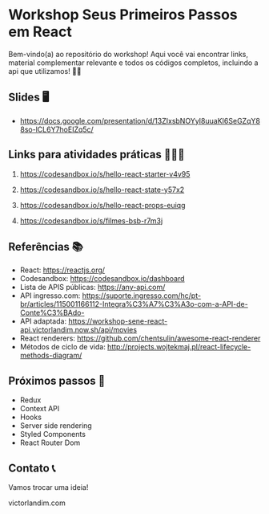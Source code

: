 # Workshop Seus Primeiros Passos em React

Bem-vindo(a) ao repositório do workshop!
Aqui você vai encontrar links, material complementar relevante e todos os códigos completos, incluindo a api que utilizamos! 🙂🚀

## Slides 🖥

- https://docs.google.com/presentation/d/13ZIxsbNOYyI8uuaKI6SeGZqY88so-lCL6Y7hoEIZq5c/

## Links para atividades práticas 👩🏽‍💻

1. https://codesandbox.io/s/hello-react-starter-v4v95

2. https://codesandbox.io/s/hello-react-state-y57x2

3. https://codesandbox.io/s/hello-react-props-euiqg

4. https://codesandbox.io/s/filmes-bsb-r7m3j

## Referências 📚

- React: https://reactjs.org/
- Codesandbox: https://codesandbox.io/dashboard
- Lista de APIS públicas: https://any-api.com/
- API ingresso.com: https://suporte.ingresso.com/hc/pt-br/articles/115001166112-Integra%C3%A7%C3%A3o-com-a-API-de-Conte%C3%BAdo-
- API adaptada: https://workshop-sene-react-api.victorlandim.now.sh/api/movies
- React renderers: https://github.com/chentsulin/awesome-react-renderer
- Métodos de ciclo de vida: http://projects.wojtekmaj.pl/react-lifecycle-methods-diagram/

## Próximos passos 🐾

- Redux
- Context API
- Hooks
- Server side rendering
- Styled Components
- React Router Dom

## Contato 📞

Vamos trocar uma ideia!

victorlandim.com
